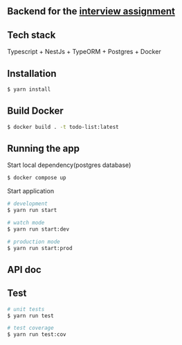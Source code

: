 ## Backend for the [interview assignment](https://github.com/stark-tech-space/interview-todoList)

## Tech stack
Typescript + NestJs + TypeORM + Postgres + Docker

## Installation

```bash
$ yarn install
```

## Build Docker

```bash
$ docker build . -t todo-list:latest
```

## Running the app
Start local dependency(postgres database)
```bash
$ docker compose up
```

Start application
```bash
# development
$ yarn run start

# watch mode
$ yarn run start:dev

# production mode
$ yarn run start:prod
```

## API doc


## Test

```bash
# unit tests
$ yarn run test

# test coverage
$ yarn run test:cov
```
